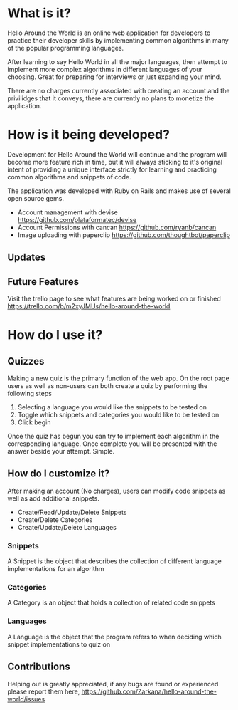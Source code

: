 # What is it?

Hello Around the World is an online web application for developers to practice their developer skills by implementing common algorithms in many of the popular programming languages. 

After learning to say Hello World in all the major languages, then attempt to implement more complex algorithms in different languages
of your choosing. Great for preparing for interviews or just expanding your mind. 

There are no charges currently associated with creating an account and the privilidges that it conveys, there are currently no plans to monetize the application.

# How is it being developed?

Development for Hello Around the World will continue and the program will become more feature rich in time, but it will always sticking to it's original intent of providing a unique interface strictly for learning and practicing common algorithms and snippets of code. 

The application was developed with Ruby on Rails and makes use of several open source gems.
- Account management with devise
https://github.com/plataformatec/devise
- Account Permissions with cancan
https://github.com/ryanb/cancan
- Image uploading with paperclip
https://github.com/thoughtbot/paperclip

## Updates


## Future Features
Visit the trello page to see what features are being worked on or finished
https://trello.com/b/m2xyJMUs/hello-around-the-world


# How do I use it?

## Quizzes
Making a new quiz is the primary function of the web app. On the root page users as well as non-users can both create a quiz by performing the following steps
 1. Selecting a language you would like the snippets to be tested on
 2. Toggle which snippets and categories you would like to be tested on
 3. Click begin

Once the quiz has begun you can try to implement each algorithm in the corresponding language. Once complete you will be presented with the answer beside your attempt. Simple. 

## How do I customize it?
After making an account (No charges), users can modify code snippets as well as add additional snippets.
- Create/Read/Update/Delete Snippets
- Create/Delete Categories
- Create/Update/Delete Languages

### Snippets
A Snippet is the object that describes the collection of different language implementations for an algorithm

### Categories
A Category is an object that holds a collection of related code snippets

### Languages
A Language is the object that the program refers to when deciding which snippet implementations to quiz on

## Contributions
Helping out is greatly appreciated, if any bugs are found or experienced please report them here,
https://github.com/Zarkana/hello-around-the-world/issues



